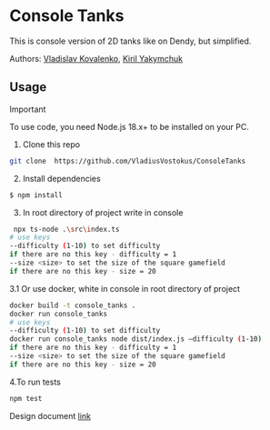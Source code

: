 # Сonsole Tanks
This is console version of 2D tanks like on Dendy, but simplified.

Authors: [Vladislav Kovalenko](https://github.com/VladiusVostokus), [Kiril Yakymchuk](https://github.com/stbestichhh)

## Usage

> [!IMPORTANT]
> To use code, you need Node.js 18.x+ to be installed on your PC.

1. Clone this repo
  ```bash
  git clone  https://github.com/VladiusVostokus/ConsoleTanks
  ```

2. Install dependencies
  ```bash
  $ npm install
  ```

3. In root directory of project write in console
```bash
 npx ts-node .\src\index.ts
# use keys
--difficulty (1-10) to set difficulty
if there are no this key - difficulty = 1
--size <size> to set the size of the square gamefield
if there are no this key - size = 20
```

3.1 Or use docker, white in console in root directory of project
```bash
docker build -t console_tanks .
docker run console_tanks 
# use keys
--difficulty (1-10) to set difficulty
docker run console_tanks node dist/index.js —difficulty (1-10)
if there are no this key - difficulty = 1
--size <size> to set the size of the square gamefield
if there are no this key - size = 20
```

4.To run tests
```bash
npm test
```

Design document [link](https://docs.google.com/document/d/1Y0PNJG-bHwTvqaTXDT-rgSu3SrC2AGUNtwA1PSLB84Y/edit)

